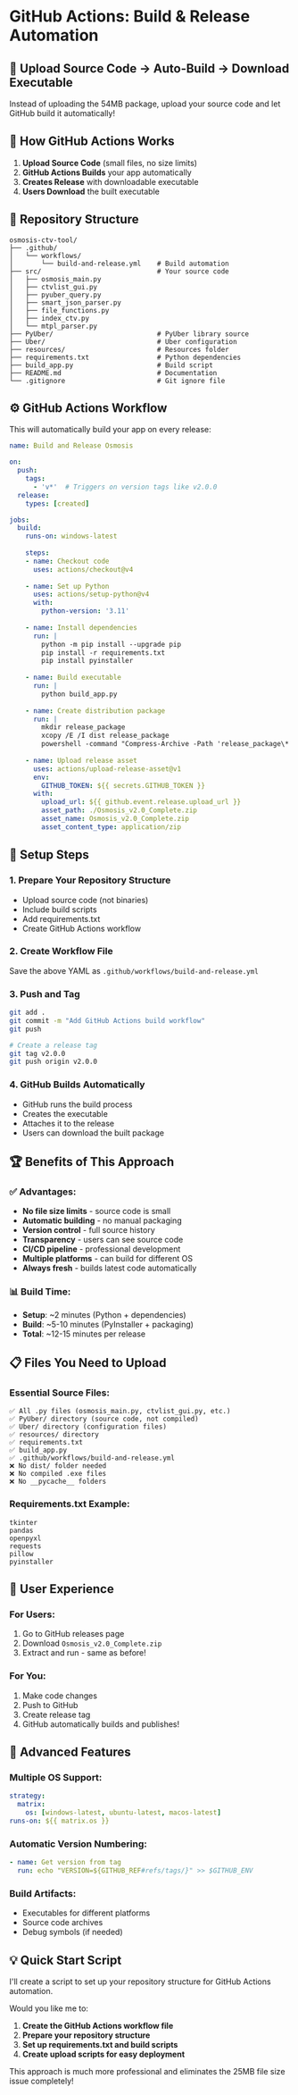 # GitHub Actions: Build & Release Automation

## 🚀 Upload Source Code → Auto-Build → Download Executable

Instead of uploading the 54MB package, upload your source code and let GitHub build it automatically!

## 🎯 How GitHub Actions Works

1. **Upload Source Code** (small files, no size limits)
2. **GitHub Actions Builds** your app automatically
3. **Creates Release** with downloadable executable
4. **Users Download** the built executable

## 📁 Repository Structure

```
osmosis-ctv-tool/
├── .github/
│   └── workflows/
│       └── build-and-release.yml    # Build automation
├── src/                             # Your source code
│   ├── osmosis_main.py
│   ├── ctvlist_gui.py
│   ├── pyuber_query.py
│   ├── smart_json_parser.py
│   ├── file_functions.py
│   ├── index_ctv.py
│   └── mtpl_parser.py
├── PyUber/                          # PyUber library source
├── Uber/                            # Uber configuration
├── resources/                       # Resources folder
├── requirements.txt                 # Python dependencies
├── build_app.py                     # Build script
├── README.md                        # Documentation
└── .gitignore                       # Git ignore file
```

## ⚙️ GitHub Actions Workflow

This will automatically build your app on every release:

```yaml
name: Build and Release Osmosis

on:
  push:
    tags:
      - 'v*'  # Triggers on version tags like v2.0.0
  release:
    types: [created]

jobs:
  build:
    runs-on: windows-latest
    
    steps:
    - name: Checkout code
      uses: actions/checkout@v4
      
    - name: Set up Python
      uses: actions/setup-python@v4
      with:
        python-version: '3.11'
        
    - name: Install dependencies
      run: |
        python -m pip install --upgrade pip
        pip install -r requirements.txt
        pip install pyinstaller
        
    - name: Build executable
      run: |
        python build_app.py
        
    - name: Create distribution package
      run: |
        mkdir release_package
        xcopy /E /I dist release_package
        powershell -command "Compress-Archive -Path 'release_package\*' -DestinationPath 'Osmosis_v2.0_Complete.zip'"
        
    - name: Upload release asset
      uses: actions/upload-release-asset@v1
      env:
        GITHUB_TOKEN: ${{ secrets.GITHUB_TOKEN }}
      with:
        upload_url: ${{ github.event.release.upload_url }}
        asset_path: ./Osmosis_v2.0_Complete.zip
        asset_name: Osmosis_v2.0_Complete.zip
        asset_content_type: application/zip
```

## 🔧 Setup Steps

### 1. Prepare Your Repository Structure
- Upload source code (not binaries)
- Include build scripts
- Add requirements.txt
- Create GitHub Actions workflow

### 2. Create Workflow File
Save the above YAML as `.github/workflows/build-and-release.yml`

### 3. Push and Tag
```bash
git add .
git commit -m "Add GitHub Actions build workflow"
git push

# Create a release tag
git tag v2.0.0
git push origin v2.0.0
```

### 4. GitHub Builds Automatically
- GitHub runs the build process
- Creates the executable
- Attaches it to the release
- Users can download the built package

## 🏆 Benefits of This Approach

### ✅ Advantages:
- **No file size limits** - source code is small
- **Automatic building** - no manual packaging
- **Version control** - full source history
- **Transparency** - users can see source code
- **CI/CD pipeline** - professional development
- **Multiple platforms** - can build for different OS
- **Always fresh** - builds latest code automatically

### 📊 Build Time:
- **Setup**: ~2 minutes (Python + dependencies)
- **Build**: ~5-10 minutes (PyInstaller + packaging)
- **Total**: ~12-15 minutes per release

## 📋 Files You Need to Upload

### Essential Source Files:
```
✅ All .py files (osmosis_main.py, ctvlist_gui.py, etc.)
✅ PyUber/ directory (source code, not compiled)
✅ Uber/ directory (configuration files)
✅ resources/ directory
✅ requirements.txt
✅ build_app.py
✅ .github/workflows/build-and-release.yml
❌ No dist/ folder needed
❌ No compiled .exe files
❌ No __pycache__ folders
```

### Requirements.txt Example:
```
tkinter
pandas
openpyxl
requests
pillow
pyinstaller
```

## 🎯 User Experience

### For Users:
1. Go to GitHub releases page
2. Download `Osmosis_v2.0_Complete.zip`
3. Extract and run - same as before!

### For You:
1. Make code changes
2. Push to GitHub
3. Create release tag
4. GitHub automatically builds and publishes!

## 🔄 Advanced Features

### Multiple OS Support:
```yaml
strategy:
  matrix:
    os: [windows-latest, ubuntu-latest, macos-latest]
runs-on: ${{ matrix.os }}
```

### Automatic Version Numbering:
```yaml
- name: Get version from tag
  run: echo "VERSION=${GITHUB_REF#refs/tags/}" >> $GITHUB_ENV
```

### Build Artifacts:
- Executables for different platforms
- Source code archives
- Debug symbols (if needed)

## 💡 Quick Start Script

I'll create a script to set up your repository structure for GitHub Actions automation.

Would you like me to:
1. **Create the GitHub Actions workflow file**
2. **Prepare your repository structure**
3. **Set up requirements.txt and build scripts**
4. **Create upload scripts for easy deployment**

This approach is much more professional and eliminates the 25MB file size issue completely!
